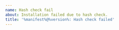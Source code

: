```yaml
---
name: Hash check fail
about: Installation failed due to hash check.
title: '%manifest%@%version%: Hash check failed'
---
```


<!-- Adjust issue title to match manifest and it's version accordingly -->
<!-- Paste terminal output into code fence block -->

```powershell

```

